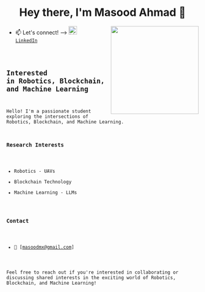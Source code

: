
<h1 align="center">Hey there, I'm Masood Ahmad 👋</h1>

<p align="center">
<!-- <img src="https://komarev.com/ghpvc/?username=masoodad&label=Profile+Views" /> -->
</p>

<img align='right' src="https://cdn-icons-gif.flaticon.com/11260/11260831.gif" width="230">

- 📫 Let's connect! --> <code><a href="https://www.linkedin.com/in/masood-ahmad-661029172/" target="_blank" title="LinkedIn Profile"><img alt="LinkedIn Logo" width="22" src="https://seeklogo.com/images/L/linkedin-icon-logo-FBADE03110-seeklogo.com.png"> LinkedIn</a></code> <code>

## Interested in Robotics, Blockchain, and Machine Learning

Hello! I'm a passionate student exploring the intersections of Robotics, Blockchain, and Machine Learning.

### Research Interests
- Robotics - UAVs
- Blockchain Technology
- Machine Learning - LLMs


### Contact
- 📧 [masoodmx@gmail.com]

Feel free to reach out if you're interested in collaborating or discussing shared interests in the exciting world of Robotics, Blockchain, and Machine Learning!


